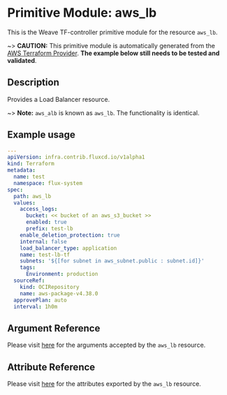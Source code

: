 
# Primitive Module: aws_lb

This is the Weave TF-controller primitive module for the resource `aws_lb`.

~> **CAUTION:** This primitive module is automatically generated from the [AWS Terraform Provider](https://registry.terraform.io/providers/hashicorp/aws/latest/docs/resources/lb). **The example below still needs to be tested and validated**.

## Description

Provides a Load Balancer resource.

~> **Note:** `aws_alb` is known as `aws_lb`. The functionality is identical.

## Example usage

```yaml
---
apiVersion: infra.contrib.fluxcd.io/v1alpha1
kind: Terraform
metadata:
  name: test
  namespace: flux-system
spec:
  path: aws_lb
  values:
    access_logs:
      bucket: << bucket of an aws_s3_bucket >>
      enabled: true
      prefix: test-lb
    enable_deletion_protection: true
    internal: false
    load_balancer_type: application
    name: test-lb-tf
    subnets: '${[for subnet in aws_subnet.public : subnet.id]}'
    tags:
      Environment: production
  sourceRef:
    kind: OCIRepository
    name: aws-package-v4.38.0
  approvePlan: auto
  interval: 1h0m
```

## Argument Reference

Please visit [here](https://registry.terraform.io/providers/hashicorp/aws/latest/docs/resources/lb#argument-reference) for the arguments accepted by the `aws_lb` resource.

## Attribute Reference

Please visit [here](https://registry.terraform.io/providers/hashicorp/aws/latest/docs/resources/lb#attributes-reference) for the attributes exported by the `aws_lb` resource.
